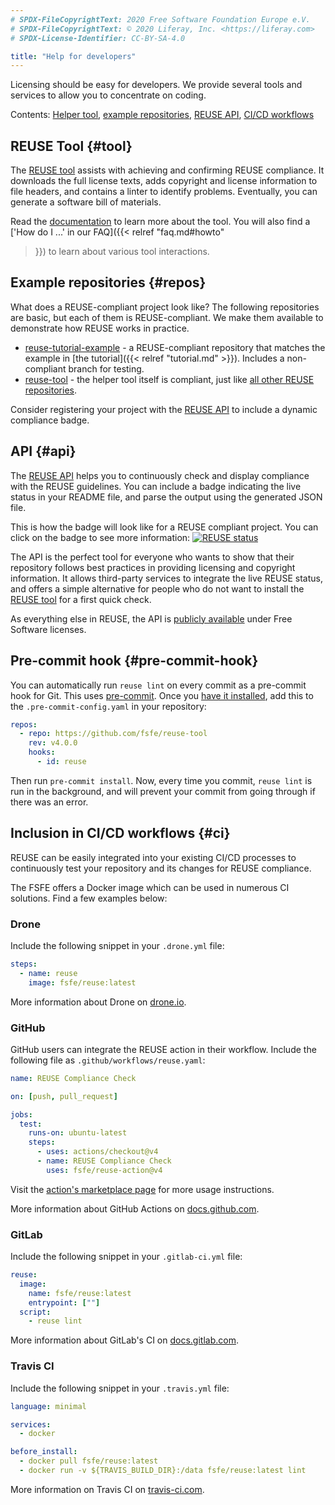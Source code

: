 ```yaml
---
# SPDX-FileCopyrightText: 2020 Free Software Foundation Europe e.V.
# SPDX-FileCopyrightText: © 2020 Liferay, Inc. <https://liferay.com>
# SPDX-License-Identifier: CC-BY-SA-4.0

title: "Help for developers"
---
```


Licensing should be easy for developers. We provide several tools and services to allow you to concentrate on coding.

Contents: [Helper tool](#tool), [example repositories](#repos), [REUSE API](#api), [CI/CD workflows](#ci)


## REUSE Tool {#tool}

The [REUSE tool](https://github.com/fsfe/reuse-tool) assists with achieving and
confirming REUSE compliance. It downloads the full license texts, adds copyright
and license information to file headers, and contains a linter to identify
problems. Eventually, you can generate a software bill of materials.

Read the [documentation](https://reuse.readthedocs.io) to learn more about the
tool. You will also find a ['How do I ...' in our FAQ]({{< relref "faq.md#howto"
>}}) to learn about various tool interactions.

## Example repositories {#repos}

What does a REUSE-compliant project look like? The following repositories are basic, but each of them is REUSE-compliant. We make them available to demonstrate how REUSE works in practice.

- [reuse-tutorial-example](https://codeberg.org/fsfe/reuse-tutorial-example) - a
  REUSE-compliant repository that matches the example in [the tutorial]({{<
  relref "tutorial.md" >}}). Includes a non-compliant branch for testing.
- [reuse-tool](https://github.com/fsfe/reuse-tool) - the helper tool itself is
  compliant, just like [all other REUSE
  repositories](https://git.fsfe.org/reuse/).

Consider registering your project with the [REUSE API](#api) to include a
dynamic compliance badge.

## API {#api}

The [REUSE API](https://api.reuse.software) helps you to continuously check and
display compliance with the REUSE guidelines. You can include a badge indicating
the live status in your README file, and parse the output using the generated
JSON file.

This is how the badge will look like for a REUSE compliant project. You can
click on the badge to see more information: [![REUSE
status](https://api.reuse.software/badge/git.fsfe.org/reuse/api)](https://api.reuse.software/info/git.fsfe.org/reuse/api)

The API is the perfect tool for everyone who wants to show that their repository
follows best practices in providing licensing and copyright information. It
allows third-party services to integrate the live REUSE status, and offers a
simple alternative for people who do not want to install the [REUSE tool](#tool)
for a first quick check.

As everything else in REUSE, the API is [publicly
available](https://git.fsfe.org/reuse/api) under Free Software licenses.

## Pre-commit hook {#pre-commit-hook}

You can automatically run `reuse lint` on every commit as a pre-commit hook for
Git. This uses [pre-commit](https://pre-commit.com/). Once you [have it
installed](https://pre-commit.com/#install), add this to the
`.pre-commit-config.yaml` in your repository:

```yaml
repos:
  - repo: https://github.com/fsfe/reuse-tool
    rev: v4.0.0
    hooks:
      - id: reuse
```

Then run `pre-commit install`. Now, every time you commit, `reuse lint` is run
in the background, and will prevent your commit from going through if there was
an error.

## Inclusion in CI/CD workflows {#ci}

REUSE can be easily integrated into your existing CI/CD processes to continuously test your repository and its changes for REUSE compliance.

The FSFE offers a Docker image which can be used in numerous CI solutions. Find a few examples below:

### Drone

Include the following snippet in your `.drone.yml` file:

```yaml
steps:
  - name: reuse
    image: fsfe/reuse:latest
```

More information about Drone on [drone.io](https://drone.io).

### GitHub

GitHub users can integrate the REUSE action in their workflow. Include the
following file as `.github/workflows/reuse.yaml`:

```yaml
name: REUSE Compliance Check

on: [push, pull_request]

jobs:
  test:
    runs-on: ubuntu-latest
    steps:
      - uses: actions/checkout@v4
      - name: REUSE Compliance Check
        uses: fsfe/reuse-action@v4
```

Visit the [action's marketplace
page](https://github.com/marketplace/actions/reuse-compliance-check) for more
usage instructions.

More information about GitHub Actions on
[docs.github.com](https://docs.github.com/en/actions/).

### GitLab

Include the following snippet in your `.gitlab-ci.yml` file:

```yaml
reuse:
  image:
    name: fsfe/reuse:latest
    entrypoint: [""]
  script:
    - reuse lint
```

More information about GitLab's CI on
[docs.gitlab.com](https://docs.gitlab.com/ce/ci/).

### Travis CI

Include the following snippet in your `.travis.yml` file:

```yaml
language: minimal

services:
  - docker

before_install:
  - docker pull fsfe/reuse:latest
  - docker run -v ${TRAVIS_BUILD_DIR}:/data fsfe/reuse:latest lint
```

More information on Travis CI on [travis-ci.com](https://travis-ci.com).
